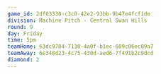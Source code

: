 ```yaml
---
game_id: 2df03330-c3c0-42e2-93bb-9b47e4fcf1de
division: Machine Pitch - Central Swan Hills
round: 9
day: Friday
time: 5pm
teamHome: 63dc9704-7130-4a0f-b1ec-609c06ec09a7
teamAway: 6e348d23-4c75-430d-aed6-7f491b2c9dcd
diamond: 2
---
```

